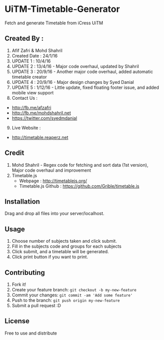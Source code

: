 
# UiTM-Timetable-Generator
Fetch and generate Timetable from iCress UiTM

## Created By :
1. Afif Zafri & Mohd Shahril
2. Created Date : 24/1/16
3. UPDATE 1 : 10/4/16
4. UPDATE 2 : 13/4/16 - Major code overhaul, updated by Shahril
5. UPDATE 3 : 20/9/16 - Another major code overhaul, added automatic timetable creator
6. UPDATE 4 : 20/9/16 - Major design changes by Syed Danial
7. UPDATE 5 : 1/12/16 - Little update, fixed floating footer issue, and added mobile view support
8. Contact Us :
  - http://fb.me/afzafri
  - http://fb.me/mohdshahril.net
  - https://twitter.com/syedmdanial 
9. Live Website :
  - http://timetable.reaperz.net

## Credit
1. Mohd Shahril - Regex code for fetching and sort data (1st version), Major code overhaul and improvement
2. Timetable.js
   - Webpage : http://timetablejs.org/
   - Timetable.js Github : https://github.com/Grible/timetable.js

## Installation

Drag and drop all files into your server/localhost.

## Usage

1. Choose number of subjects taken and click submit.
2. Fill in the subjects code and groups for each subjects
3. Click submit, and a timetable will be generated.
4. Click print button if you want to print.

## Contributing

1. Fork it!
2. Create your feature branch: `git checkout -b my-new-feature`
3. Commit your changes: `git commit -am 'Add some feature'`
4. Push to the branch: `git push origin my-new-feature`
5. Submit a pull request :D

## License

Free to use and distribute
